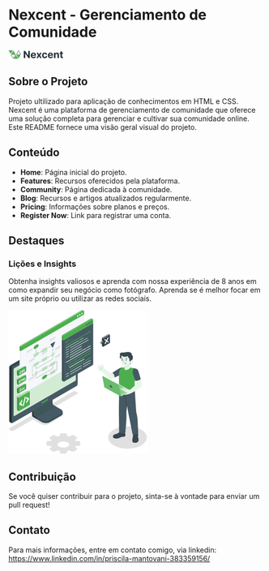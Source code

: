 # Nexcent - Gerenciamento de Comunidade

![Nexcent Logo](assets/images/logo-nexcent.png)

## Sobre o Projeto

Projeto ultilizado para aplicação de conhecimentos em HTML e CSS.
Nexcent é uma plataforma de gerenciamento de comunidade que oferece uma solução completa para gerenciar e cultivar sua comunidade online. Este README fornece uma visão geral visual do projeto.

## Conteúdo

- **Home**: Página inicial do projeto.
- **Features**: Recursos oferecidos pela plataforma.
- **Community**: Página dedicada à comunidade.
- **Blog**: Recursos e artigos atualizados regularmente.
- **Pricing**: Informações sobre planos e preços.
- **Register Now**: Link para registrar uma conta.

## Destaques

### Lições e Insights

Obtenha insights valiosos e aprenda com nossa experiência de 8 anos em como expandir seu negócio como fotógrafo. Aprenda se é melhor focar em um site próprio ou utilizar as redes sociais.

![Ilustração Monitor de PC](assets/images/Illustration.png)

## Contribuição

Se você quiser contribuir para o projeto, sinta-se à vontade para enviar um pull request!

## Contato

Para mais informações, entre em contato comigo, via linkedin: https://www.linkedin.com/in/priscila-mantovani-383359156/
